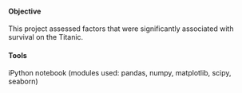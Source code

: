 #### Objective
This project assessed factors that were significantly associated with survival on the Titanic.

#### Tools 
iPython notebook (modules used: pandas, numpy, matplotlib, scipy, seaborn)